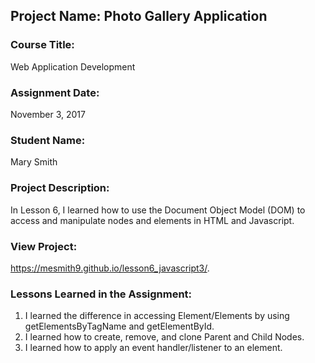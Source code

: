## Project Name:  Photo Gallery Application

### Course Title:
Web Application Development

### Assignment Date:  
November 3, 2017

### Student Name:  
Mary Smith

### Project Description:
In Lesson 6, I learned how to use the Document Object Model (DOM) to access and manipulate nodes and elements in HTML and Javascript.

### View Project:
https://mesmith9.github.io/lesson6_javascript3/.

### Lessons Learned in the Assignment:
1. I learned the difference in accessing Element/Elements by using getElementsByTagName and getElementById.
2. I learned how to create, remove, and clone Parent and Child Nodes.
3. I learned how to apply an event handler/listener to an element.
